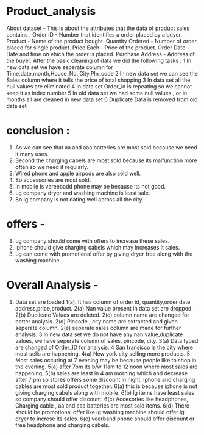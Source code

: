 # Product_analysis
About dataset - 
This is about the attributes that the data of product sales contains ;
Order ID - Number that identifies a order placed by a buyer.
Product - Name of the product bought.
Quantity Ordered - Number of order placed for single product.
Price Each - Price of the product.
Order Date -  Date and time on ehich the order is placed.
Purchase Address - Address of the buyer.
After the basic cleaning of data we did the following tasks :
 1 In new data set we have seperate column for Time,date,month,House_No.,City,PIn_code
 2 In new data set we can see the Sales column where it tells the price of total shopping
 3 In data set all the null values are eliminated
 4 In data set Order_id is repeating so we cannot keep it as index number
 5 In old data set we had some null values , or in months all are cleaned in new data set
 6 Duplicate Data is removed from old data set
 # conclusion :
1. As we can see that aa and aaa batteries are most sold because we need it many uses.
2. Second the charging cabels are most sold because its malfunction more often so we need it regularly.
3. Wired phone and apple airpods are also sold well.
4. So accessories are most sold.
5. In mobile is vareebadd phone may be because its not good.
6. Lg company dryer and washing machine is least sale.
7. So lg company is not dating well across all the city.
# offers - 
1. Lg company should come with offers to increase these sales.
2. Iphone should give charging cabels which may increases it sales.
3. Lg can come with promotional offer by giving dryer free along with the washing machine.

# Overall Analysis -
1. Data set are loaded
1(a). It has column of order id, quantity,order date address,price,product.
2(a) Nan value present in data set are dropped.
2(b) Duplicate Values are deleted.
2(c)  column name are changed for better analysis.
2(d) Pincode , city name are extracted and given seperate column.
2(e) seperate sales column are made for further analysis.
3 In new data set we do not have any nan value,duplicate values, we have seperate column of sales, pincode, city.
3(a) Data typed are changed of Order_ID for analysis.
4 San fransisco is the city where most sells are happening.
4(a) New york city selling more products.
5 Most sales occuring at 7 evening may be because people like to shop in the evening.
5(a) after 7pm its b/w 11am to 12 noon where most sales are happening.
5(b) sales are least in 4 am morning which and decrease after 7 pm so stores offers some discount in night.
Iphone and charging cables are most sold product together.
6(a) this is because iphone is not giving charging cabels along with mobile.
6(b) lg items have least sales so company should offer discount.
6(c) Accesories like headphones, Charging cable , aa and aaa batteries are most sold items.
6(d) There should be promotional offer like lg washing machine should offer lg dryer to increse its sales.
6(e) veerband phone should offer discount or free headphone and charging cabels.
 
